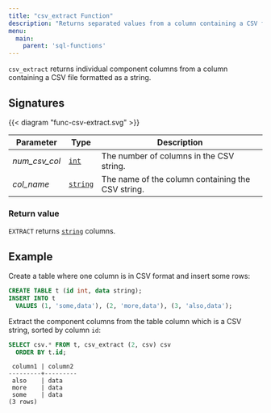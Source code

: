 ```yaml
---
title: "csv_extract Function"
description: "Returns separated values from a column containing a CSV file formatted as a string."
menu:
  main:
    parent: 'sql-functions'
---
```


`csv_extract` returns individual component columns from a column containing a CSV file formatted as a string.

## Signatures

{{< diagram "func-csv-extract.svg" >}}

Parameter | Type | Description
----------|------|------------
_num_csv_col_ | [`int`](../../types/integer/) | The number of columns in the CSV string.
_col_name_  | [`string`](../../types/text/)  | The name of the column containing the CSV string.

### Return value

`EXTRACT` returns [`string`](../../types/text/) columns.

## Example

Create a table where one column is in CSV format and insert some rows:

```sql
CREATE TABLE t (id int, data string);
INSERT INTO t
  VALUES (1, 'some,data'), (2, 'more,data'), (3, 'also,data');
```

Extract the component columns from the table column which is a CSV string, sorted by column `id`:

```sql
SELECT csv.* FROM t, csv_extract (2, csv) csv
  ORDER BY t.id;
```
```nofmt
 column1 | column2
---------+---------
 also    | data
 more    | data
 some    | data
(3 rows)
```
